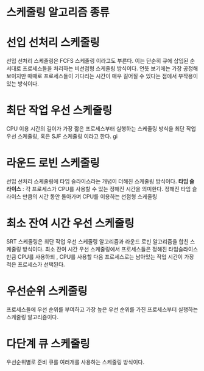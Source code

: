 # 스케줄링 알고리즘 종류

# 선입 선처리 스케줄링

선입 선처리 스케줄링은 FCFS 스케줄링 이라고도 부른다. 이는 단순히 큐에 삽입된 순서대로 프로세스들을 처리하는 비선점형 스케줄링 방식이다.
언뜻 보기에는 가장 공정해 보이지만 때때로 프로세스들이 기다리는 시간이 매우 길어질 수 있다는 점에서 부작용이 있는 방식이다.

# 최단 작업 우선 스케줄링

CPU 이용 시간의 길이가 가장 짧은 프로세스부터 실행하는 스케줄링 방식을 최단 작업 우선 스케줄링, 혹은 SJF 스케줄링 이라고 한다.
gi

# 라운드 로빈 스케줄링

선입 선처리 스케줄링에 타임 슬라이스라는 개념이 더해진 스케줄링 방식이다.
**타임 슬라이스** : 각 프로세스가 CPU를 사용할 수 있는 정해진 시간을 의미한다.
정해진 타임 슬라이스 만큼의 시간 동안 돌아가며 CPU를 이용하는 선점형 스케줄링

# 최소 잔여 시간 우선 스케줄링

SRT 스케줄링은 최단 작업 우선 스케줄링 알고리즘과 라운드 로빈 알고리즘을 합친 스케줄링 방식이다.
최소 잔여 시간 우선 스케줄링에서 프로세스들은 정해진 타임슬라이스만큼 CPU를 사용하되 , CPU를 사용할 다음 프로세스로는 남아있는 작업 시간이 가장 적은 프로세스가 선택된다.

# 우선순위 스케줄링

프로세스들에 우선 순위를 부여하고 가장 높은 우선 순위를 가진 프로세스부터 실행하는 스케줄링 알고리즘이다.

# 다단계 큐 스케줄링

우선순위별로 준비 큐를 여러개를 사용하는 스케줄링 방식이다.
